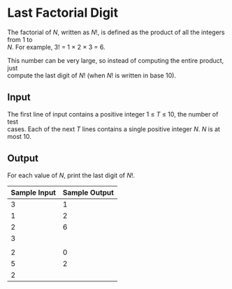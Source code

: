 # Last Factorial Digit

The factorial of *N*, written as *N*!, is defined as the product of all the integers from 1 to\
*N*. For example, 3! = 1 × 2 × 3 = 6.

This number can be very large, so instead of computing the entire product, just\
compute the last digit of *N*! (when *N*! is written in base 10).

## Input

The first line of input contains a positive integer 1 ≤ *T* ≤ 10, the number of test\
cases. Each of the next *T* lines contains a single positive integer *N*. *N* is at most 10.

## Output

For each value of *N*, print the last digit of *N*!.

| Sample Input | Sample Output |
| ---          | ---           |
| 3            | 1             |
| 1            | 2             |
| 2            | 6             |
| 3            |               |
|              |               |
| 2            | 0             |
| 5            | 2             |
| 2            |               |